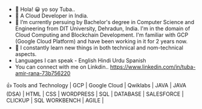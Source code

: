 - 👋 Hola! 😀 yo soy Tuba..
- 👀 A Cloud Developer in India.
- 🌱 I’m currently persuing by Bachelor's degree in Computer Science and Engineering from DIT University, Dehradun, India.
  I'm in the domain of Cloud Computing and Blockchain Development.
  I'm familiar with GCP (Google Cloud Platform) and have been working in it for 2 years now.
- 💞️ I constantly learn new things in both technical and nom-technical aspects.
- Languages I can speak -
      English
      Hindi
      Urdu
      Spanish
-  You can connect with me on Linkdin..
 https://www.linkedin.com/in/tuba-amir-rana-73b756220

👍 Tools and Technology
| GCP | Google Cloud | Qwiklabs | JAVA | JAVA (DSA) | HTML | CSS | WORDPRESS | SQL | DATABASE | SALESFORCE | CLICKUP | SQL WORKBENCH | AGILE |

